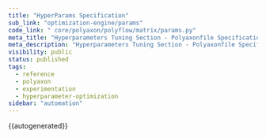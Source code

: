 ```yaml
---
title: "HyperParams Specification"
sub_link: "optimization-engine/params"
code_link: " core/polyaxon/polyflow/matrix/params.py"
meta_title: "Hyperparameters Tuning Section - Polyaxonfile Specification Sections - Polyaxon References"
meta_description: "Hyperparameters Tuning Section - Polyaxonfile Specification Sections."
visibility: public
status: published
tags:
  - reference
  - polyaxon
  - experimentation
  - hyperparameter-optimization
sidebar: "automation"
---
```


{{autogenerated}}

